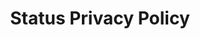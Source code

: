 ---
id: privacy-policy
title: Status Privacy Policy
description: Feel free to reach out to us if you have any questions on our privacy policy.
layout: privacy-policy
---